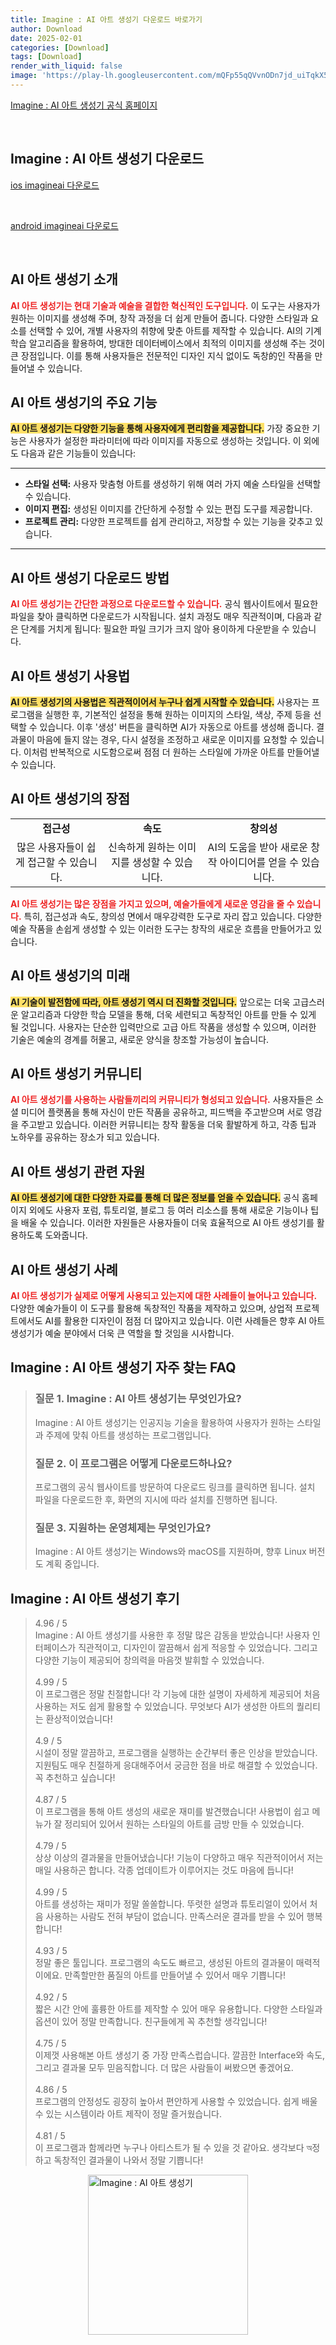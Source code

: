 ```yaml
---
title: Imagine : AI 아트 생성기 다운로드 바로가기
author: Download
date: 2025-02-01
categories: [Download]
tags: [Download]
render_with_liquid: false
image: 'https://play-lh.googleusercontent.com/mQFp55qQVvnODn7jd_uiTqkX5lckKzewZMVLRMsgD24EMhRCactLwD1ouzFxmx5M2VQ=s256-rw'
---
```

<p><a class='click-button' title='Imagine : AI 아트 생성기' href='https://www.imagine.art/' rel='nofollow'>Imagine : AI 아트 생성기 공식 홈페이지</a></p><br>
<h2 id='Imagine : AI 아트 생성기_다운로드'>Imagine : AI 아트 생성기 다운로드</h2>
<p><a class="click-button ios" title="imagineai 다운로드" href="https://apps.apple.com/us/app/image-playground-imagine-ai/id6450603126" rel="nofollow">ios imagineai 다운로드</a></p><br>
<p><a class="click-button android" title="imagineai 다운로드" href="https://play.google.comhttps://play.google.com/store/apps/details?id=com.vyroai.aiart" rel="nofollow">android imagineai 다운로드</a></p><br>


<h2 id='AI_아트_생성기_소개'>AI 아트 생성기 소개</h2>

<p><b><span style="color: #ee2323;">AI 아트 생성기는 현대 기술과 예술을 결합한 혁신적인 도구입니다.</span></b> 이 도구는 사용자가 원하는 이미지를 생성해 주며, 창작 과정을 더 쉽게 만들어 줍니다. 다양한 스타일과 요소를 선택할 수 있어, 개별 사용자의 취향에 맞춘 아트를 제작할 수 있습니다. AI의 기계 학습 알고리즘을 활용하여, 방대한 데이터베이스에서 최적의 이미지를 생성해 주는 것이 큰 장점입니다. 이를 통해 사용자들은 전문적인 디자인 지식 없이도 독창的인 작품을 만들어낼 수 있습니다.</p>

<h2 id='AI_아트_생성기_기능'>AI 아트 생성기의 주요 기능</h2>

<p><b><span style="background-color: #ffe066;">AI 아트 생성기는 다양한 기능을 통해 사용자에게 편리함을 제공합니다.</span></b> 가장 중요한 기능은 사용자가 설정한 파라미터에 따라 이미지를 자동으로 생성하는 것입니다. 이 외에도 다음과 같은 기능들이 있습니다:</p>

<hr />

<ul>
    <li><b>스타일 선택:</b> 사용자 맞춤형 아트를 생성하기 위해 여러 가지 예술 스타일을 선택할 수 있습니다.</li>
    <li><b>이미지 편집:</b> 생성된 이미지를 간단하게 수정할 수 있는 편집 도구를 제공합니다.</li>
    <li><b>프로젝트 관리:</b> 다양한 프로젝트를 쉽게 관리하고, 저장할 수 있는 기능을 갖추고 있습니다.</li>
</ul>

<hr />

<h2 id='AI_아트_생성기_다운로드_방법'>AI 아트 생성기 다운로드 방법</h2>

<p><b><span style="color: #ee2323;">AI 아트 생성기는 간단한 과정으로 다운로드할 수 있습니다.</span></b> 공식 웹사이트에서 필요한 파일을 찾아 클릭하면 다운로드가 시작됩니다. 설치 과정도 매우 직관적이며, 다음과 같은 단계를 거치게 됩니다: 필요한 파일 크기가 크지 않아 용이하게 다운받을 수 있습니다.</p>

<h2 id='AI_아트_생성기_사용법'>AI 아트 생성기 사용법</h2>

<p><b><span style="background-color: #ffe066;">AI 아트 생성기의 사용법은 직관적이어서 누구나 쉽게 시작할 수 있습니다.</span></b> 사용자는 프로그램을 실행한 후, 기본적인 설정을 통해 원하는 이미지의 스타일, 색상, 주제 등을 선택할 수 있습니다. 이후 '생성' 버튼을 클릭하면 AI가 자동으로 아트를 생성해 줍니다. 결과물이 마음에 들지 않는 경우, 다시 설정을 조정하고 새로운 이미지를 요청할 수 있습니다. 이처럼 반복적으로 시도함으로써 점점 더 원하는 스타일에 가까운 아트를 만들어낼 수 있습니다.</p>

<h2 id='AI_아트_생성기의_장점'>AI 아트 생성기의 장점</h2>

<table>
    <tr>
        <td style="text-align: center; height: 17px;"><b>접근성</b></td>
        <td style="text-align: center; height: 17px;"><b>속도</b></td>
        <td style="text-align: center; height: 17px;"><b>창의성</b></td>
    </tr>
    <tr>
        <td style="text-align: center; height: 17px;">많은 사용자들이 쉽게 접근할 수 있습니다.</td>
        <td style="text-align: center; height: 17px;">신속하게 원하는 이미지를 생성할 수 있습니다.</td>
        <td style="text-align: center; height: 17px;">AI의 도움을 받아 새로운 창작 아이디어를 얻을 수 있습니다.</td>
    </tr>
</table>

<p><b><span style="color: #ee2323;">AI 아트 생성기는 많은 장점을 가지고 있으며, 예술가들에게 새로운 영감을 줄 수 있습니다.</span></b> 특히, 접근성과 속도, 창의성 면에서 매우강력한 도구로 자리 잡고 있습니다. 다양한 예술 작품을 손쉽게 생성할 수 있는 이러한 도구는 창작의 새로운 흐름을 만들어가고 있습니다.</p>

<h2 id='AI_아트_생성기의_미래'>AI 아트 생성기의 미래</h2>

<p><b><span style="background-color: #ffe066;">AI 기술이 발전함에 따라, 아트 생성기 역시 더 진화할 것입니다.</span></b> 앞으로는 더욱 고급스러운 알고리즘과 다양한 학습 모델을 통해, 더욱 세련되고 독창적인 아트를 만들 수 있게 될 것입니다. 사용자는 단순한 입력만으로 고급 아트 작품을 생성할 수 있으며, 이러한 기술은 예술의 경계를 허물고, 새로운 양식을 창조할 가능성이 높습니다.</p>

<h2 id='AI_아트_생성기_커뮤니티'>AI 아트 생성기 커뮤니티</h2>

<p><b><span style="color: #ee2323;">AI 아트 생성기를 사용하는 사람들끼리의 커뮤니티가 형성되고 있습니다.</span></b> 사용자들은 소셜 미디어 플랫폼을 통해 자신이 만든 작품을 공유하고, 피드백을 주고받으며 서로 영감을 주고받고 있습니다. 이러한 커뮤니티는 창작 활동을 더욱 활발하게 하고, 각종 팁과 노하우를 공유하는 장소가 되고 있습니다.</p>

<h2 id='AI_아트_생성기_관련_자원'>AI 아트 생성기 관련 자원</h2>

<p><b><span style="background-color: #ffe066;">AI 아트 생성기에 대한 다양한 자료를 통해 더 많은 정보를 얻을 수 있습니다.</span></b> 공식 홈페이지 외에도 사용자 포럼, 튜토리얼, 블로그 등 여러 리소스를 통해 새로운 기능이나 팁을 배울 수 있습니다. 이러한 자원들은 사용자들이 더욱 효율적으로 AI 아트 생성기를 활용하도록 도와줍니다.</p>

<h2 id='AI_아트_생성기_사례'>AI 아트 생성기 사례</h2>

<p><b><span style="color: #ee2323;">AI 아트 생성기가 실제로 어떻게 사용되고 있는지에 대한 사례들이 늘어나고 있습니다.</span></b> 다양한 예술가들이 이 도구를 활용해 독창적인 작품을 제작하고 있으며, 상업적 프로젝트에서도 AI를 활용한 디자인이 점점 더 많아지고 있습니다. 이런 사례들은 향후 AI 아트 생성기가 예술 분야에서 더욱 큰 역할을 할 것임을 시사합니다.</p>


<h2 id='Imagine : AI 아트 생성기_자주_찾는_FAQ'>Imagine : AI 아트 생성기 자주 찾는 FAQ</h2>
<div itemscope="" itemtype="https://schema.org/FAQPage"> 
<blockquote> 
<div itemscope="" itemprop="mainEntity" itemtype="https://schema.org/Question"> 
<h3 itemprop="name">질문 1. Imagine : AI 아트 생성기는 무엇인가요?</h3> 
<div itemscope="" itemprop="acceptedAnswer" itemtype="https://schema.org/Answer"> 
<span itemprop="text"> 
<p>Imagine : AI 아트 생성기는 인공지능 기술을 활용하여 사용자가 원하는 스타일과 주제에 맞춰 아트를 생성하는 프로그램입니다.</p> 
</span> 
</div> 
</div> 
<div itemscope="" itemprop="mainEntity" itemtype="https://schema.org/Question"> 
<h3 itemprop="name">질문 2. 이 프로그램은 어떻게 다운로드하나요?</h3> 
<div itemscope="" itemprop="acceptedAnswer" itemtype="https://schema.org/Answer"> 
<span itemprop="text"> 
<p>프로그램의 공식 웹사이트를 방문하여 다운로드 링크를 클릭하면 됩니다. 설치 파일을 다운로드한 후, 화면의 지시에 따라 설치를 진행하면 됩니다.</p> 
</span> 
</div> 
</div> 
<div itemscope="" itemprop="mainEntity" itemtype="https://schema.org/Question"> 
<h3 itemprop="name">질문 3. 지원하는 운영체제는 무엇인가요?</h3> 
<div itemscope="" itemprop="acceptedAnswer" itemtype="https://schema.org/Answer"> 
<span itemprop="text"> 
<p>Imagine : AI 아트 생성기는 Windows와 macOS를 지원하며, 향후 Linux 버전도 계획 중입니다.</p> 
</span> 
</div> 
</div> 
</blockquote> 
</div>
<h2 id='Imagine : AI 아트 생성기_후기'>Imagine : AI 아트 생성기 후기</h2>
<div itemscope itemtype="https://schema.org/Product">
  <blockquote>
  <div itemprop="review" itemscope itemtype="https://schema.org/Review">
      <div itemprop="reviewRating" itemscope itemtype="https://schema.org/Rating"> <span itemprop="ratingValue">4.96</span> / <span itemprop="bestRating">5</span> </div>
      <span itemprop="reviewBody">Imagine : AI 아트 생성기를 사용한 후 정말 많은 감동을 받았습니다! 사용자 인터페이스가 직관적이고, 디자인이 깔끔해서 쉽게 적응할 수 있었습니다. 그리고 다양한 기능이 제공되어 창의력을 마음껏 발휘할 수 있었습니다.</span>
  </div>
  <br>
  <div itemprop="review" itemscope itemtype="https://schema.org/Review">
      <div itemprop="reviewRating" itemscope itemtype="https://schema.org/Rating"> <span itemprop="ratingValue">4.99</span> / <span itemprop="bestRating">5</span> </div>
      <span itemprop="reviewBody">이 프로그램은 정말 친절합니다! 각 기능에 대한 설명이 자세하게 제공되어 처음 사용하는 저도 쉽게 활용할 수 있었습니다. 무엇보다 AI가 생성한 아트의 퀄리티는 환상적이었습니다!</span>
  </div>
  <br>
  <div itemprop="review" itemscope itemtype="https://schema.org/Review">
      <div itemprop="reviewRating" itemscope itemtype="https://schema.org/Rating"> <span itemprop="ratingValue">4.9</span> / <span itemprop="bestRating">5</span> </div>
      <span itemprop="reviewBody">시설이 정말 깔끔하고, 프로그램을 실행하는 순간부터 좋은 인상을 받았습니다. 지원팀도 매우 친절하게 응대해주어서 궁금한 점을 바로 해결할 수 있었습니다. 꼭 추천하고 싶습니다!</span>
  </div>
  <br>
  <div itemprop="review" itemscope itemtype="https://schema.org/Review">
      <div itemprop="reviewRating" itemscope itemtype="https://schema.org/Rating"> <span itemprop="ratingValue">4.87</span> / <span itemprop="bestRating">5</span> </div>
      <span itemprop="reviewBody">이 프로그램을 통해 아트 생성의 새로운 재미를 발견했습니다! 사용법이 쉽고 메뉴가 잘 정리되어 있어서 원하는 스타일의 아트를 금방 만들 수 있었습니다.</span>
  </div>
  <br>
  <div itemprop="review" itemscope itemtype="https://schema.org/Review">
      <div itemprop="reviewRating" itemscope itemtype="schema.org/Rating"> <span itemprop="ratingValue">4.79</span> / <span itemprop="bestRating">5</span> </div>
      <span itemprop="reviewBody">상상 이상의 결과물을 만들어냈습니다! 기능이 다양하고 매우 직관적이어서 저는 매일 사용하곤 합니다. 각종 업데이트가 이루어지는 것도 마음에 듭니다!</span>
  </div>
  <br>
  <div itemprop="review" itemscope itemtype="https://schema.org/Review">
      <div itemprop="reviewRating" itemscope itemtype="https://schema.org/Rating"> <span itemprop="ratingValue">4.99</span> / <span itemprop="bestRating">5</span> </div>
      <span itemprop="reviewBody">아트를 생성하는 재미가 정말 쏠쏠합니다. 뚜렷한 설명과 튜토리얼이 있어서 처음 사용하는 사람도 전혀 부담이 없습니다. 만족스러운 결과를 받을 수 있어 행복합니다!</span>
  </div>
  <br>
  <div itemprop="review" itemscope itemtype="https://schema.org/Review">
      <div itemprop="reviewRating" itemscope itemtype="https://schema.org/Rating"> <span itemprop="ratingValue">4.93</span> / <span itemprop="bestRating">5</span> </div>
      <span itemprop="reviewBody">정말 좋은 툴입니다. 프로그램의 속도도 빠르고, 생성된 아트의 결과물이 매력적이에요. 만족할만한 품질의 아트를 만들어낼 수 있어서 매우 기쁩니다!</span>
  </div>
  <br>
  <div itemprop="review" itemscope itemtype="https://schema.org/Review">
      <div itemprop="reviewRating" itemscope itemtype="https://schema.org/Rating"> <span itemprop="ratingValue">4.92</span> / <span itemprop="bestRating">5</span> </div>
      <span itemprop="reviewBody">짧은 시간 안에 훌륭한 아트를 제작할 수 있어 매우 유용합니다. 다양한 스타일과 옵션이 있어 정말 만족합니다. 친구들에게 꼭 추천할 생각입니다!</span>
  </div>
  <br>
  <div itemprop="review" itemscope itemtype="https://schema.org/Review">
      <div itemprop="reviewRating" itemscope itemtype="https://schema.org/Rating"> <span itemprop="ratingValue">4.75</span> / <span itemprop="bestRating">5</span> </div>
      <span itemprop="reviewBody">이제껏 사용해본 아트 생성기 중 가장 만족스럽습니다. 깔끔한 Interface와 속도, 그리고 결과물 모두 믿음직합니다. 더 많은 사람들이 써봤으면 좋겠어요.</span>
  </div>
  <br>
  <div itemprop="review" itemscope itemtype="https://schema.org/Review">
      <div itemprop="reviewRating" itemscope itemtype="https://schema.org/Rating"> <span itemprop="ratingValue">4.86</span> / <span itemprop="bestRating">5</span> </div>
      <span itemprop="reviewBody">프로그램의 안정성도 굉장히 높아서 편안하게 사용할 수 있었습니다. 쉽게 배울 수 있는 시스템이라 아트 제작이 정말 즐거웠습니다.</span>
  </div>
  <br>
  <div itemprop="review" itemscope itemtype="https://schema.org/Review">
      <div itemprop="reviewRating" itemscope itemtype="https://schema.org/Rating"> <span itemprop="ratingValue">4.81</span> / <span itemprop="bestRating">5</span> </div>
      <span itemprop="reviewBody">이 프로그램과 함께라면 누구나 아티스트가 될 수 있을 것 같아요. 생각보다 অ정하고 독창적인 결과물이 나와서 정말 기쁩니다!</span>
  </div>
  </blockquote>
</div>
<figure class="image" style="display: flex; justify-content: center; align-items: center; margin: 0;"><img src="https://play-lh.googleusercontent.com/mQFp55qQVvnODn7jd_uiTqkX5lckKzewZMVLRMsgD24EMhRCactLwD1ouzFxmx5M2VQ=s256-rw" alt="Imagine : AI 아트 생성기" width="256" height="256" style="max-width: 100%; height: auto;"></figure>